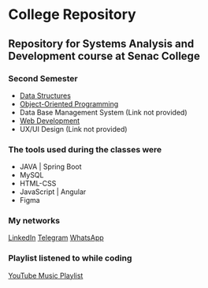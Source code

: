 # College Repository

## Repository for Systems Analysis and Development course at Senac College

### Second Semester

- [Data Structures](https://github.com/RaphaelAzambuja/2SemesterADS/tree/main/2-SecondSemester/DataStructures)
- [Object-Oriented Programming](https://github.com/RaphaelAzambuja/SenacCollege/tree/main/2-SecondSemester/ObjectOrientedProgramming)
- Data Base Management System (Link not provided)
- [Web Development](https://github.com/RaphaelAzambuja/SenacCollege/tree/main/2-SecondSemester/WebDevelopment)
- UX/UI Design (Link not provided)

### The tools used during the classes were

- JAVA | Spring Boot
- MySQL
- HTML-CSS
- JavaScript | Angular
- Figma

### My networks

[LinkedIn](https://www.linkedin.com/in/raphael-azambuja-15001a212/)
[Telegram](https://t.me/RaphaelAzambuja)
[WhatsApp](https://api.whatsapp.com/send/?phone=554899341106&text&type=phone_number&app_absent=0)

### Playlist listened to while coding

[YouTube Music Playlist](https://music.youtube.com/browse/VLPLFlBwRR-pMPGnLoUuBa_bDaCBEp3gBTs6)
